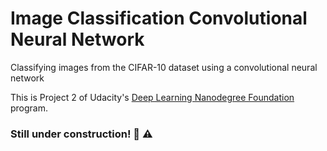 # Image Classification Convolutional Neural Network
Classifying images from the CIFAR-10 dataset using a convolutional neural network

This is Project 2 of Udacity's [Deep Learning Nanodegree Foundation](https://www.udacity.com/course/deep-learning-nanodegree-foundation--nd101) program. 

### **Still under construction!** :construction: :warning:
